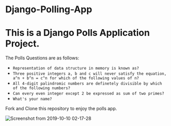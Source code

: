 # Django-Polling-App
# This is a Django Polls Application Project.


The Polls Questions are as follows:

- `Representation of data structure in memory is known as?`
- `Three positive integers a, b and c will never satisfy the equation, a^n + b^n = c^n for which of the following values of n?`
- `All 4-digit palindromic numbers are definetely divisible by which of the following numbers?`
- `Can every even integer except 2 be expressed as sum of two primes?`
- `What's your name?`

Fork and Clone this repository to enjoy the polls app.

![Screenshot from 2019-10-10 02-17-28](https://user-images.githubusercontent.com/42781233/70316539-f4f72580-1841-11ea-8aff-a898f86b9460.png)
